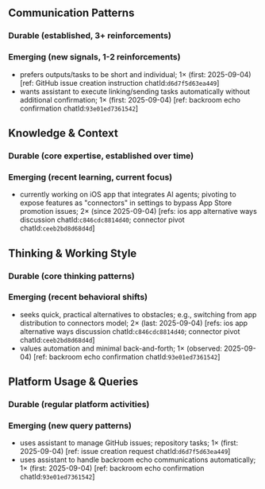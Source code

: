 ## Communication Patterns
### Durable (established, 3+ reinforcements)

### Emerging (new signals, 1-2 reinforcements)
- prefers outputs/tasks to be short and individual; 1× (first: 2025-09-04) [ref: GitHub issue creation instruction chatId:`d6d7f5d63ea449`]
- wants assistant to execute linking/sending tasks automatically without additional confirmation; 1× (first: 2025-09-04) [ref: backroom echo confirmation chatId:`93e01ed7361542`]

## Knowledge & Context
### Durable (core expertise, established over time)

### Emerging (recent learning, current focus)
- currently working on iOS app that integrates AI agents; pivoting to expose features as "connectors" in settings to bypass App Store promotion issues; 2× (since 2025-09-04) [refs: ios app alternative ways discussion chatId:`c846cdc8814d40`; connector pivot chatId:`ceeb2bd8d68d4d`]

## Thinking & Working Style
### Durable (core thinking patterns)

### Emerging (recent behavioral shifts)
- seeks quick, practical alternatives to obstacles; e.g., switching from app distribution to connectors model; 2× (last: 2025-09-04) [refs: ios app alternative ways discussion chatId:`c846cdc8814d40`; connector pivot chatId:`ceeb2bd8d68d4d`]
- values automation and minimal back-and-forth; 1× (observed: 2025-09-04) [ref: backroom echo confirmation chatId:`93e01ed7361542`]

## Platform Usage & Queries
### Durable (regular platform activities)

### Emerging (new query patterns)
- uses assistant to manage GitHub issues; repository tasks; 1× (first: 2025-09-04) [ref: issue creation request chatId:`d6d7f5d63ea449`]
- uses assistant to handle backroom echo communications automatically; 1× (first: 2025-09-04) [ref: backroom echo confirmation chatId:`93e01ed7361542`]